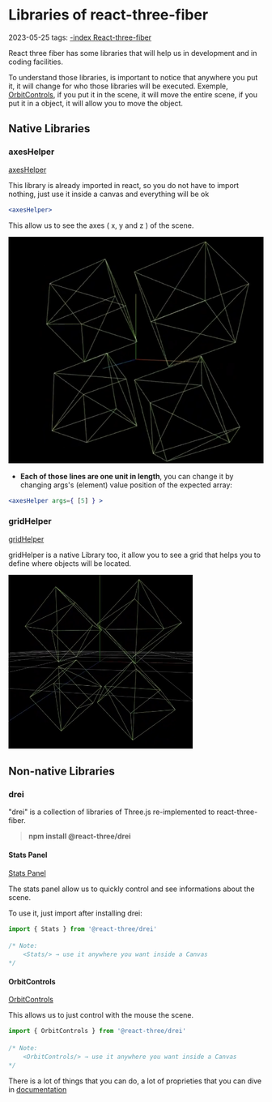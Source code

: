 # Libraries of react-three-fiber
2023-05-25
tags: [-index React-three-fiber](-index%20React-three-fiber.md)

React three fiber has some libraries that will help us in development and in coding facilities.

To understand those libraries, is important to notice that anywhere you put it, it will change for who those libraries will be executed. Exemple, [OrbitControls](Libraries%20of%20react-three-fiber.md#OrbitControls), if you put it in the scene, it will move the entire scene, if you put it in a object, it will allow you to move the object.

## Native Libraries

### axesHelper
[axesHelper](https://sbcode.net/react-three-fiber/axes-helper/)

This library is already imported in react, so you do not have to import nothing, just use it inside a canvas and everything will be ok

~~~jsx
<axesHelper>
~~~

This allow us to see the axes ( x, y and z ) of the scene.

![](img/Pasted%20image%2020230525092217.png)

* **Each of those lines are one unit in length**, you can change it by changing args's (element) value position of the expected array:

~~~jsx
<axesHelper args={ [5] } >
~~~


### gridHelper
[gridHelper](https://sbcode.net/react-three-fiber/grid-helper/)

gridHelper is a native Library too, it allow you to see a grid that helps you to define where objects will be located.

![](img/Pasted%20image%2020230525094233.png)

## Non-native Libraries

### drei

"drei" is a collection of libraries of Three.js re-implemented to react-three-fiber.

> **npm install @react-three/drei**

#### Stats Panel
[Stats Panel](https://sbcode.net/react-three-fiber/stats/)

The stats panel allow us to quickly control and see informations  about the scene.

To use it, just import after installing drei:

~~~jsx
import { Stats } from '@react-three/drei'

/* Note:
	<Stats/> → use it anywhere you want inside a Canvas
*/
~~~

#### OrbitControls
[OrbitControls](https://sbcode.net/react-three-fiber/orbit-controls/)

This allows us to just control with the mouse the scene.

~~~jsx
import { OrbitControls } from '@react-three/drei'

/* Note:
	<OrbitControls/> → use it anywhere you want inside a Canvas
*/
~~~

There is a lot of things that you can do, a lot of proprieties that you can dive in [documentation](https://threejs.org/docs/#examples/en/controls/OrbitControls) 



